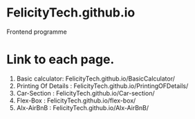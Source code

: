 # FelicityTech.github.io
Frontend programme 
# Link to each page.
 
1. Basic calculator: FelicityTech.github.io/BasicCalculator/
2. Printing Of Details : FelicityTech.github.io/PrintingOFDetails/
3. Car-Section : FelicityTech.github.io/Car-section/
4. Flex-Box : FelicityTech.github.io/flex-box/
5. Alx-AirBnB : FelicityTech.github.io/Alx-AirBnB/
